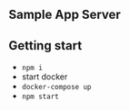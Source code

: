 Sample App Server
------

## Getting start
- `npm i`
- start docker
- `docker-compose up`
- `npm start`
